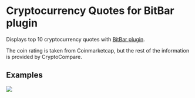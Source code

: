 # Cryptocurrency Quotes for BitBar plugin
Displays top 10 cryptocurrency quotes with [BitBar plugin](https://github.com/matryer/bitbar/releases/tag/v1.9.2).

The coin rating is taken from Coinmarketcap, but the rest of the information is provided by CryptoCompare.

## Examples

![](https://istomin.im/gc/CC_BB.png)